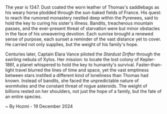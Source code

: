 
The year is 1347.  Dust coated the worn leather of Thomas's saddlebags as his weary horse plodded through the sun-baked fields of France.  His quest: to reach the rumored monastery nestled deep within the Pyrenees, said to hold the key to curing his sister's illness.  Bandits, treacherous mountain passes, and the ever-present threat of starvation were but minor obstacles in the face of his unwavering devotion. Each sunrise brought a renewed sense of purpose, each sunset a reminder of the vast distance yet to cover.  He carried not only supplies, but the weight of his family's hope.

Centuries later, Captain Elara Vance piloted the *Stardust Drifter* through the swirling nebula of Xylos. Her mission: to locate the lost colony of Kepler-186f, a planet whispered to hold the key to humanity's survival.  Faster-than-light travel blurred the lines of time and space, yet the vast emptiness between stars instilled a different kind of loneliness than Thomas had known.  Instead of bandits, she faced the unpredictable nature of wormholes and the constant threat of rogue asteroids.  The weight of billions rested on her shoulders, not just the hope of a family, but the fate of an entire species.

~ By Hozmi - 19 December 2024
